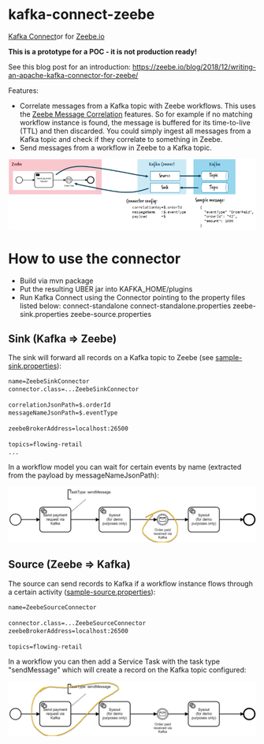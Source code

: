 # kafka-connect-zeebe

[Kafka Connect](https://docs.confluent.io/2.0.0/connect/)or for [Zeebe.io](http://zeebe.io/)

**This is a prototype for a POC - it is not production ready!**

See this blog post for an introduction: https://zeebe.io/blog/2018/12/writing-an-apache-kafka-connector-for-zeebe/

Features:
* Correlate messages from a Kafka topic with Zeebe workflows. This uses the [Zeebe Message Correlation](https://docs.zeebe.io/reference/message-correlation.html) features. So for example if no matching workflow instance is found, the message is buffered for its time-to-live (TTL) and then discarded. You could simply ingest all messages from a Kafka topic and check if they correlate to something in Zeebe.
* Send messages from a workflow in Zeebe to a Kafka topic.

![Overview](overview.png)

# How to use the connector

* Build via mvn package
* Put the resulting UBER jar into KAFKA_HOME/plugins
* Run Kafka Connect using the Connector pointing to the property files listed below: connect-standalone connect-standalone.properties zeebe-sink.properties zeebe-source.properties


## Sink (Kafka => Zeebe)

The sink will forward all records on a Kafka topic to Zeebe (see [sample-sink.properties](blob/master/src/test/resources/zeebe-test-sink.properties)):

```
name=ZeebeSinkConnector
connector.class=...ZeebeSinkConnector

correlationJsonPath=$.orderId
messageNameJsonPath=$.eventType

zeebeBrokerAddress=localhost:26500

topics=flowing-retail
...
```

In a workflow model you can wait for certain events by name (extracted from the payload by messageNameJsonPath):

![Overview](bpmn1.png)

## Source (Zeebe => Kafka)

The source can send records to Kafka if a workflow instance flows through a certain activity ([sample-source.properties](blob/master/src/test/resources/zeebe-test-source.properties)):

```
name=ZeebeSourceConnector

connector.class=...ZeebeSourceConnector
zeebeBrokerAddress=localhost:26500

topics=flowing-retail
```

In a workflow you can then add a Service Task with the task type "sendMessage" which will create a record on the Kafka topic configured:

![Overview](bpmn2.png)
